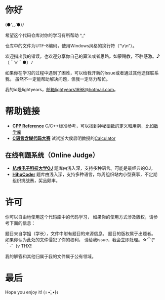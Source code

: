 # 你好

(●’◡’●)ﾉ 

希望这个代码仓库对你的学习有所帮助 ^_^

仓库中的文件为UTF-8编码，使用Windows风格的换行符（“\r\n”）。

欢迎指出我的错误，也欢迎分享你自己的算法或者思路。如蒙赐教，不胜感激。♪（＾∀＾●）ﾉ

如果你在学习的过程中遇到了困难，可以给我开新的Issue或者通过其他途径联系我。
虽然不一定能帮助解决问题，但我一定尽力帮忙。

我的id是lightyears，邮箱lightyears1998@hotmail.com。

# 帮助链接

* **[CPP Reference][link_cppreference]** C/C++标准参考，可以找到神秘函数的定义和用例，比如[数学库][link_math.h]
* **[C语言含糊代码大赛][link_ioccc]** 试试浙大侯启明教授的[Calculator][link_calculator]

[link_cppreference]: http://en.cppreference.com/w/
[link_math.h]: http://en.cppreference.com/w/c/numeric/math
[link_ioccc]: http://www.ioccc.org/
[link_calculator]: http://www.ioccc.org/2011/hou/hou.c

## 在线判题系统（Online Judge）

* **[杭州电子科技大学OJ][link_hdu_acm]** 题库由浅入深，支持多种语言。可能是最经典的OJ。
* **[HihoCoder][link_hiho]** 题库由浅入深，支持多种语言，每周组织站内小型赛事，不定期组织挑战赛，奖品颇丰。

[link_hdu_acm]: http://acm.hdu.edu.cn/
[link_hiho]: https://hihocoder.com/

# 许可

你可以自由地使用这个代码库中的代码学习，
如果你的使用方式涉及版权，请参考下面的信息：

题目来自学姐（学长），文件中附有题目的来源信息。
题目的版权属于出题者。
如果你认为此处的文件侵犯了你的权利，
请给我issue，我会立即处理。☆⌒(*＾-゜)v THX!!

我的解答和其他归属于我的文件属于公有领域。

# 最后

Hope you enjoy it! (ง •̀_•́)ง
